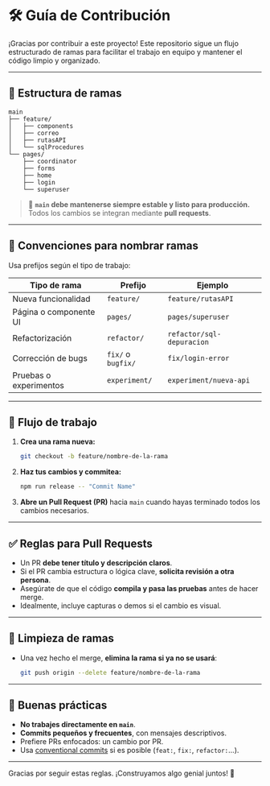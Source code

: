 # 🛠️ Guía de Contribución

¡Gracias por contribuir a este proyecto! Este repositorio sigue un flujo estructurado de ramas para facilitar el trabajo en equipo y mantener el código limpio y organizado.

---

## 🌿 Estructura de ramas

```plaintext
main
├── feature/
│   ├── components
│   ├── correo
│   ├── rutasAPI
│   └── sqlProcedures
└── pages/
    ├── coordinator
    ├── forms
    ├── home
    ├── login
    └── superuser
```

> 🎯 **`main` debe mantenerse siempre estable y listo para producción.**  
> Todos los cambios se integran mediante **pull requests**.

---

## 📛 Convenciones para nombrar ramas

Usa prefijos según el tipo de trabajo:

| Tipo de rama           | Prefijo            | Ejemplo                   |
| ---------------------- | ------------------ | ------------------------- |
| Nueva funcionalidad    | `feature/`         | `feature/rutasAPI`        |
| Página o componente UI | `pages/`           | `pages/superuser`         |
| Refactorización        | `refactor/`        | `refactor/sql-depuracion` |
| Corrección de bugs     | `fix/` o `bugfix/` | `fix/login-error`         |
| Pruebas o experimentos | `experiment/`      | `experiment/nueva-api`    |

---

## 🔁 Flujo de trabajo

1. **Crea una rama nueva:**

   ```bash
   git checkout -b feature/nombre-de-la-rama
   ```

2. **Haz tus cambios y commitea:**

   ```bash
   npm run release -- "Commit Name"
   ```

3. **Abre un Pull Request (PR)** hacia `main` cuando hayas terminado todos los cambios necesarios.

---

## ✅ Reglas para Pull Requests

- Un PR **debe tener título y descripción claros**.
- Si el PR cambia estructura o lógica clave, **solicita revisión a otra persona**.
- Asegúrate de que el código **compila y pasa las pruebas** antes de hacer merge.
- Idealmente, incluye capturas o demos si el cambio es visual.

---

## 🧼 Limpieza de ramas

- Una vez hecho el merge, **elimina la rama si ya no se usará**:

  ```bash
  git push origin --delete feature/nombre-de-la-rama
  ```

---

## 🧠 Buenas prácticas

- **No trabajes directamente en `main`**.
- **Commits pequeños y frecuentes**, con mensajes descriptivos.
- Prefiere PRs enfocados: un cambio por PR.
- Usa [conventional commits](https://www.conventionalcommits.org/en/v1.0.0/) si es posible (`feat:`, `fix:`, `refactor:`...).

---

Gracias por seguir estas reglas. ¡Construyamos algo genial juntos! 🚀
